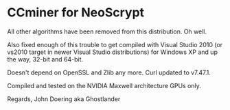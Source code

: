 
CCminer for NeoScrypt
=======

All other algorithms have been removed from this distribution. Oh well.

Also fixed enough of this trouble to get compiled with Visual Studio 2010
(or vs2010 target in newer Visual Studio distributions) for Windows XP and up
the way, 32-bit and 64-bit.

Doesn't depend on OpenSSL and Zlib any more. Curl updated to v7.47.1.

Compiled and tested on the NVIDIA Maxwell architecture GPUs only.

Regards,
John Doering aka Ghostlander
